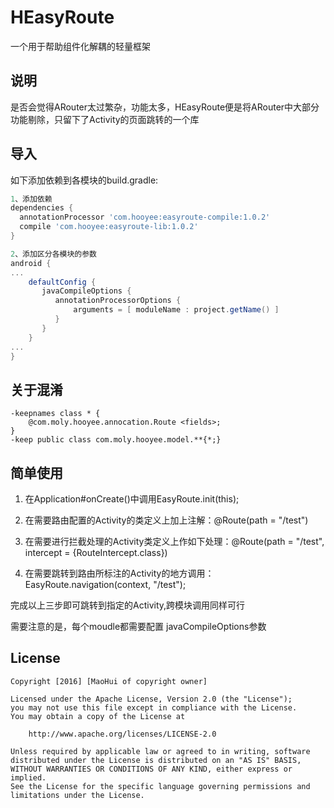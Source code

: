 # HEasyRoute
一个用于帮助组件化解耦的轻量框架

## 说明
是否会觉得ARouter太过繁杂，功能太多，HEasyRoute便是将ARouter中大部分功能剔除，只留下了Activity的页面跳转的一个库

## 导入
如下添加依赖到各模块的build.gradle:

```gradle
1、添加依赖
dependencies {
  annotationProcessor 'com.hooyee:easyroute-compile:1.0.2'
  compile 'com.hooyee:easyroute-lib:1.0.2'
}

2、添加区分各模块的参数
android {
...
    defaultConfig {
       javaCompileOptions {
          annotationProcessorOptions {
              arguments = [ moduleName : project.getName() ]
          }
       }
    }
...
}
```

## 关于混淆
```
-keepnames class * {
    @com.moly.hooyee.annocation.Route <fields>;
}
-keep public class com.moly.hooyee.model.**{*;}
```

## 简单使用
1. 在Application#onCreate()中调用EasyRoute.init(this);

2. 在需要路由配置的Activity的类定义上加上注解：@Route(path = "/test")

4. 在需要进行拦截处理的Activity类定义上作如下处理：@Route(path = "/test", intercept = {RouteIntercept.class})

4. 在需要跳转到路由所标注的Activity的地方调用：EasyRoute.navigation(context, "/test");

完成以上三步即可跳转到指定的Activity,跨模块调用同样可行

需要注意的是，每个moudle都需要配置 javaCompileOptions参数
## License

   ```license
   Copyright [2016] [MaoHui of copyright owner]

   Licensed under the Apache License, Version 2.0 (the "License");
   you may not use this file except in compliance with the License.
   You may obtain a copy of the License at

       http://www.apache.org/licenses/LICENSE-2.0

   Unless required by applicable law or agreed to in writing, software
   distributed under the License is distributed on an "AS IS" BASIS,
   WITHOUT WARRANTIES OR CONDITIONS OF ANY KIND, either express or implied.
   See the License for the specific language governing permissions and
   limitations under the License.
   ```

